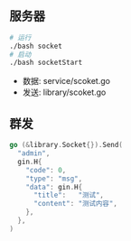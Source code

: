 ## 服务器
```bash
# 运行
./bash socket
# 启动
./bash socketStart
```
- 数据: service/scoket.go
- 发送: library/scoket.go

## 群发
```go
go (&library.Socket{}).Send(
  "admin",
  gin.H{
    "code": 0,
    "type": "msg",
    "data": gin.H{
      "title":   "测试",
      "content": "测试内容",
    },
  },
)
```
